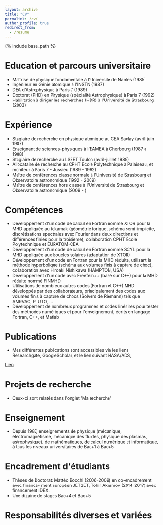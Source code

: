 ```yaml
---
layout: archive
title: "CV"
permalink: /cv/
author_profile: true
redirect_from:
  - /resume
---
```


{% include base_path %}

Education et parcours universitaire
======
* Maîtrise de physique fondamentale à l'Université de Nantes (1985)
* Ingénieur en Génie atomique à l'INSTN (1987)
* DEA d'Astrophysique à Paris 7 (1989)
* Doctorat (PHD) en Physique (spécialité Astrophysique) à Paris 7 (1992)
* Habilitation à diriger les recherches (HDR) à l'Université de Strasbourg (2003)


Expérience
======
* Stagiaire de recherche en physique atomique au CEA Saclay (avril-juin 1987)
* Enseignant de sciences-physiques à l'EAMEA à Cherbourg (1987 à 1988)
* Stagiaire de recherche au LSEET Toulon (avril-juillet 1989)
* Allocataire de recherche au CPHT Ecole Polytechnique à Palaiseau, et moniteur à Paris 7 - Jussieu (1989 - 1992)
* Maître de conférences classe normale à l'Université de Strasbourg et Observatoire astronomique (1992 - 2009)
* Maître de conférences hors classe à l'Université de Strasbourg et Observatoire astronomique (2009 - )

  
Compétences
======
* Développement d'un code de calcul en Fortran nommé XTOR pour la MHD appliquée au tokamak (géométrie torique, schéma semi-implicite, discrétisations spectrales avec Fourier
dans deux directions et différences finies pour la troisième), collaboration CPHT Ecole Polytechnique et EURATOM-CEA
* Développement d'un code de calcul en Fortran nommé SCYL pour la MHD appliquée aux boucles solaires (adaptation de XTOR)
* Développement d'un code en Fortran pour la MHD réduite, utilisant la méthode hyperbolique (schéma aux volumes finis à capture de choc), collaboration avec Hiroaki Nishikawa (HAMPTON, USA)
* Développement d'un code avec Freefem++ (basé sur C++) pour la MHD réduite nommé FINMHD
* Utilisations de nombreux autres codes (Fortran et C++) MHD développés par des collaborateurs, principalement des codes aux volumes finis à capture de chocs (Solvers de Riemann) tels que AMRVAC, PLUTO, ...
* Développement de nombreux programmes et codes linéaires pour tester des méthodes numériques et pour l'enseignement, écrits en langage Fortran, C++, et Matlab

Publications
======
* Mes différentes publications sont accessibles via les liens Researchgate, GoogleScholar, et le lien suivant NASA/ADS,

[Lien](https://ui.adsabs.harvard.edu/search/fq=%7B!type%3Daqp%20v%3D%24fq_database%7D&fq_database=database%3A%20(astronomy%20OR%20physics%20OR%20general)&q=author%3A(%22Baty%2CH%22)&sort=date%20desc%2C%20bibcode%20desc&p_=0)

Projets de recherche
======
* Ceux-ci sont relatés dans l'onglet 'Ma recherche'
  
Enseignement
======
* Depuis 1987, enseignements de physique (mécanique, électromagnétisme, mécanique des fluides, physique des plasmas, astrophysique), de mathématiques, de calcul numérique et informatique, à tous les niveaux universitaires de Bac+1 à Bac+5

Encadrement d'étudiants
======
* Thèses de Doctorat: Mattéo Bocchi (2006-2009) en co-encadrement avec finance- ment européen JETSET, Tohir Akramov (2014-2017) avec financement IDEX.
* Une dizaine de stages Bac+4 et Bac+5

Responsabilités diverses et variées
======

